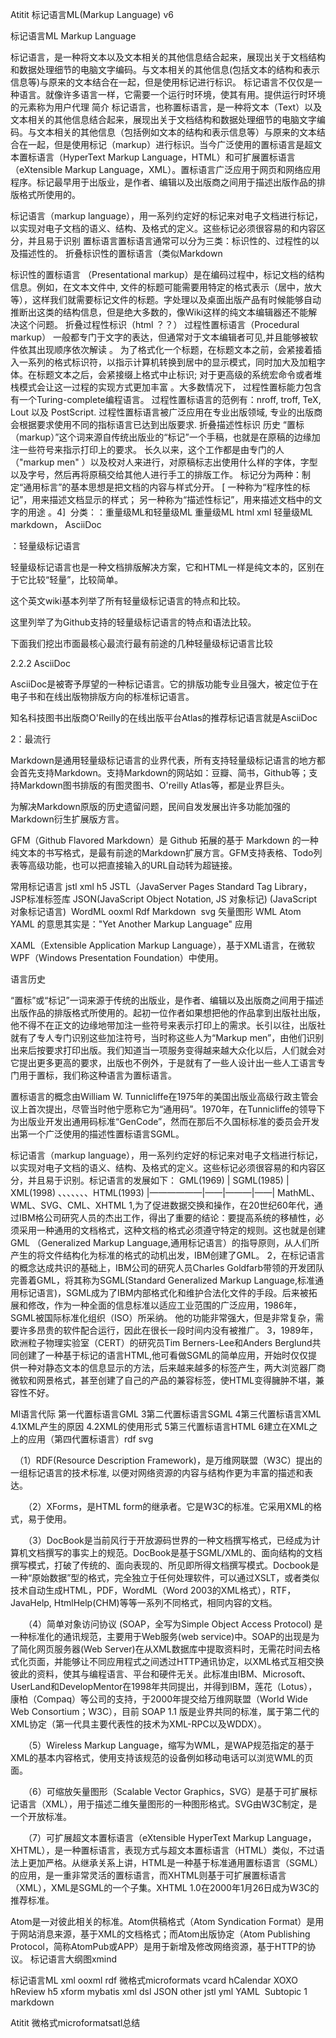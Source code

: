 Atitit 标记语言ML(Markup Language) v6


标记语言ML Markup Language

标记语言，是一种将文本以及文本相关的其他信息结合起来，展现出关于文档结构和数据处理细节的电脑文字编码。与文本相关的其他信息(包括文本的结构和表示信息等)与原来的文本结合在一起，但是使用标记进行标识。
标记语言不仅仅是一种语言。就像许多语言一样，它需要一个运行时环境，使其有用。提供运行时环境的元素称为用户代理
简介
标记语言，也称置标语言，是一种将文本（Text）以及文本相关的其他信息结合起来，展现出关于文档结构和数据处理细节的电脑文字编码。与文本相关的其他信息（包括例如文本的结构和表示信息等）与原来的文本结合在一起，但是使用标记（markup）进行标识。当今广泛使用的置标语言是超文本置标语言（HyperText Markup Language，HTML）和可扩展置标语言 （eXtensible Markup Language，XML）。置标语言广泛应用于网页和网络应用程序。标记最早用于出版业，是作者、编辑以及出版商之间用于描述出版作品的排版格式所使用的。

标记语言（markup language），用一系列约定好的标记来对电子文档进行标记，以实现对电子文档的语义、结构、及格式的定义。这些标记必须很容易的和内容区分，并且易于识别
置标语言置标语言通常可以分为三类：标识性的、过程性的以及描述性的。
折叠标识性的置标语言（类似Markdown 

标识性的置标语言 （Presentational markup）是在编码过程中，标记文档的结构信息。例如，在文本文件中, 文件的标题可能需要用特定的格式表示（居中，放大等），这样我们就需要标记文件的标题。字处理以及桌面出版产品有时候能够自动推断出这类的结构信息，但是绝大多数的，像Wiki这样的纯文本编辑器还不能解决这个问题。
折叠过程性标识（html ？？）
过程性置标语言（Procedural markup） 一般都专门于文字的表达，但通常对于文本编辑者可见,并且能够被软件依其出现顺序依次解读 。 为了格式化一个标题，在标题文本之前，会紧接着插入一系列的格式标识符，以指示计算机转换到居中的显示模式，同时加大及加粗字体。在标题文本之后，会紧接缀上格式中止标识; 对于更高级的系统宏命令或者堆栈模式会让这一过程的实现方式更加丰富 。大多数情况下， 过程性置标能力包含有一个Turing-complete编程语言。 过程性置标语言的范例有：nroff, troff, TeX, Lout 以及 PostScript. 过程性置标语言被广泛应用在专业出版领域, 专业的出版商会根据要求使用不同的指标语言已达到出版要求.
折叠描述性标识
历史
“置标（markup）”这个词来源自传统出版业的“标记”一个手稿，也就是在原稿的边缘加注一些符号来指示打印上的要求。 长久以来，这个工作都是由专门的人（"markup men" ）以及校对人来进行，对原稿标志出使用什么样的字体，字型以及字号，然后再将原稿交给其他人进行手工的排版工作。
标记分为两种：制定“通用标言”的基本思想是把文档的内容与样式分开。 [
一种称为“程序性的标记”，用来描述文档显示的样式；
另一种称为“描述性标记”，用来描述文档中的文字的用途
。4] 
分类：：重量级ML和轻量级ML
重量级ML  html xml
轻量级ML  markdown， AsciiDoc

：轻量级标记语言

轻量级标记语言也是一种文档排版解决方案，它和HTML一样是纯文本的，区别在于它比较“轻量”，比较简单。

这个英文wiki基本列举了所有轻量级标记语言的特点和比较。

这里列举了为Github支持的轻量级标记语言的特点和语法比较。

下面我们挖出市面最核心最流行最有前途的几种轻量级标记语言比较

2.2.2 AsciiDoc

AsciiDoc是被寄予厚望的一种标记语言。它的排版功能专业且强大，被定位于在电子书和在线出版物排版方向的标准标记语言。

知名科技图书出版商O'Reilly的在线出版平台Atlas的推荐标记语言就是AsciiDoc

2：最流行

Markdown是通用轻量级标记语言的业界代表，所有支持轻量级标记语言的地方都会首先支持Markdown。支持Markdown的网站如：豆瓣、简书，Github等；支持Markdown图书排版的有图灵图书、O'reilly Atlas等，都是业界巨头。

为解决Markdown原版的历史遗留问题，民间自发发展出许多功能加强的Markdown衍生扩展版方言。


GFM（Github Flavored Markdown）是 Github 拓展的基于 Markdown 的一种纯文本的书写格式，是最有前途的Markdown扩展方言。GFM支持表格、Todo列表等高级功能，也可以把直接输入的URL自动转为超链接。

常用标记语言 jstl xml h5
JSTL（JavaServer Pages Standard Tag Library，JSP标准标签库
JSON(JavaScript Object Notation, JS 对象标记) (JavaScript 对象标记语言) 
WordML ooxml
Rdf
Markdown 
svg 矢量图形  WML Atom
YAML 的意思其实是："Yet Another Markup Language"
应用

XAML（Extensible Application Markup Language），基于XML语言，在微软WPF（Windows Presentation Foundation）中使用。


语言历史

“置标”或“标记”一词来源于传统的出版业，是作者、编辑以及出版商之间用于描述出版作品的排版格式所使用的。起初一位作者如果想把他的作品拿到出版社出版，他不得不在正文的边缘地带加注一些符号来表示打印上的需求。长引以往，出版社就有了专人专门识别这些加注符号，当时称这些人为“Markup men”，由他们识别出来后按要求打印出版。我们知道当一项服务变得越来越大众化以后，人们就会对它提出更多更高的要求，出版也不例外，于是就有了一些人设计出一些人工语言专门用于置标，我们称这种语言为置标语言。

置标语言的概念由William W. Tunnicliffe在1975年的美国出版业高级行政主管会议上首次提出，尽管当时他宁愿称它为“通用码”。1970年，在Tunnicliffe的领导下为出版业开发出通用码标准“GenCode”，然而在那后不久国标标准的委员会开发出第一个广泛使用的描述性置标语言SGML。

标记语言（markup language），用一系列约定好的标记来对电子文档进行标记，以实现对电子文档的语义、结构、及格式的定义。这些标记必须很容易的和内容区分，并且易于识别。标记语言的发展如下：
GML(1969)
|
SGML(1985)
|
XML(1998) 、、、、、、、HTML(1993)
|——————|——|———|——|
MathML、WML、SVG、CML、XHTML
1,为了促进数据交换和操作，在20世纪60年代，通过IBM格公司研究人员的杰出工作，得出了重要的结论：要提高系统的移植性，必须采用一种通用的文档格式，这种文档的格式必须遵守特定的规则。这也就是创建GML （Generalized Markup Language,通用标记语言）的指导原则，从人们所产生的将文件结构化为标准的格式的动机出发，IBM创建了GML。
2，在标记语言的概念达成共识的基础上，IBM公司的研究人员Charles Goldfarb带领的开发团队完善着GML，将其称为SGML(Standard Generalized Markup Language,标准通用标记语言)，SGML成为了IBM内部格式化和维护合法化文件的手段。后来被拓展和修改，作为一种全面的信息标准以适应工业范围的广泛应用，1986年，SGML被国际标准化组织（ISO）所采纳。
他的功能非常强大，但是非常复杂，需要许多昂贵的软件配合运行，因此在很长一段时间内没有被推广。
3，1989年，欧洲粒子物理实验室（CERT）的研究员Tim Berners-Lee和Anders Berglund共同创建了一种基于标记的语言HTML,他可看做SGML的简单应用，开始时仅仅提供一种对静态文本的信息显示的方法，后来越来越多的标签产生，两大浏览器厂商微软和网景格式，甚至创建了自己的产品的兼容标签，使HTML变得臃肿不堪，兼容性不好。

Ml语言代际
第一代置标语言GML
3第二代置标语言SGML
4第三代置标语言XML
4.1XML产生的原因
4.2XML的使用形式
5第三代置标语言HTML
6建立在XML之上的应用（第四代置标语言）rdf svg 

　（1）RDF(Resource Description Framework)，是万维网联盟（W3C）提出的一组标记语言的技术标准, 以便对网络资源的内容与结构作更为丰富的描述和表达。

　　（2）XForms，是HTML form的继承者。它是W3C的标准。它采用XML的格式，易于使用。

　　（3）DocBook是当前风行于开放源码世界的一种文档撰写格式，已经成为计算机文档撰写的事实上的规范。DocBook是基于SGML/XML的、面向结构的文档撰写模式，打破了传统的、面向表现的、所见即所得文档撰写模式。Docbook是一种“原始数据”型的格式，完全独立于任何处理软件，可以通过XSLT，或者类似技术自动生成HTML，PDF，WordML（Word 2003的XML格式），RTF，JavaHelp, HtmlHelp(CHM)等等一系列不同格式，相同内容的文档。

　　（4）简单对象访问协议 (SOAP，全写为Simple Object Access Protocol) 是一种标准化的通讯规范，主要用于Web服务(web service)中。SOAP的出现是为了简化网页服务器(Web Server)在从XML数据库中提取资料时，无需花时间去格式化页面，并能够让不同应用程式之间透过HTTP通讯协定，以XML格式互相交换彼此的资料，使其与编程语言、平台和硬件无关。此标准由IBM、Microsoft、UserLand和DevelopMentor在1998年共同提出，并得到IBM，莲花（Lotus），康柏（Compaq）等公司的支持，于2000年提交给万维网联盟（World Wide Web Consortium；W3C），目前 SOAP 1.1 版是业界共同的标准，属于第二代的XML协定（第一代具主要代表性的技术为XML-RPC以及WDDX）。

　　（5）Wireless Markup Language，缩写为WML，是WAP规范指定的基于XML的基本内容格式，使用支持该规范的设备例如移动电话可以浏览WML的页面。

　　（6）可缩放矢量图形（Scalable Vector Graphics，SVG）是基于可扩展标记语言（XML），用于描述二维矢量图形的一种图形格式。SVG由W3C制定，是一个开放标准。

　　（7）可扩展超文本置标语言（eXtensible HyperText Markup Language，XHTML），是一种置标语言，表现方式与超文本置标语言（HTML）类似，不过语法上更加严格。从继承关系上讲，HTML是一种基于标准通用置标语言（SGML）的应用，是一重非常灵活的置标语言，而XHTML则基于可扩展置标语言（XML），XML是SGML的一个子集。XHTML 1.0在2000年1月26日成为W3C的推荐标准。

Atom是一对彼此相关的标准。Atom供稿格式（Atom Syndication Format）是用于网站消息来源，基于XML的文档格式；而Atom出版协定（Atom Publishing Protocol，简称AtomPub或APP）是用于新增及修改网络资源，基于HTTP的协议。
标记语言大纲图xmind

标记语言ML
	xml 
		ooxml
		rdf
		微格式microformats
			vcard
			hCalendar
			XOXO
			hReview
		h5
			xform
		mybatis xml dsl
	JSON
	other
		jstl
	yml YAML 
		Subtopic 1
	markdown

Atitit 微格式microformatsatl总结


